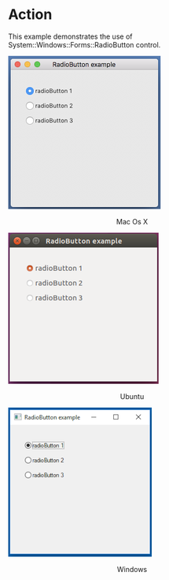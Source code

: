 # Action
This example demonstrates the use of System::Windows::Forms::RadioButton control.

![GitHub Logo](../../../Documentations/Images/Examples/Forms/RadioButtonM.png)
<p align="center">Mac Os X</p>

![GitHub Logo](../../../Documentations/Images/Examples/Forms/RadioButtonU.png)
<p align="center">Ubuntu</p>

![GitHub Logo](../../../Documentations/Images/Examples/Forms/RadioButtonW.png)
<p align="center">Windows</p>
